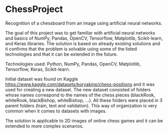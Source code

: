 # ChessProject
Recognition of a chessboard from an image using artificial neural networks.

The goal of this project was to get familiar with artificial neural networks and basics of NumPy, Pandas, OpenCV, Tensorflow, Matplotlib, Scikit-learn, and Keras libraries. The solution is based on already existing solutions and it confirms that the problem is solvable using some of the listed technologies and that it can be extended in the future.

Technologies used: Python, NumPy, Pandas, OpenCV, Matplotlib, Tensorflow, Keras, Scikit-learn.

Initial dataset was found on Kaggle https://www.kaggle.com/datasets/koryakinp/chess-positions and it was used for creating a new dataset. The new dataset consisted of folders whose names correspond to the names of the chess pieces (blackRook, whiteRook, blackBishop, whiteBishop, ...). All these folders were placed in 3 parent folders (train, test and validation). This way of organization is very common when it comes to datasets with images.

The solution is applicable to 2D images of online chess games and it can be extended to more complex scenarios.
